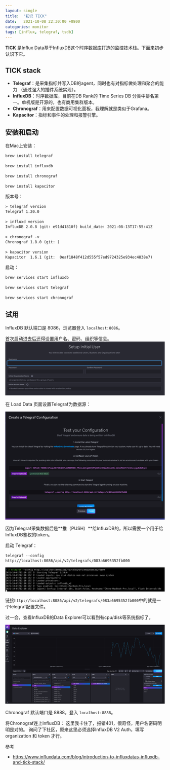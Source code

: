 ```yaml
---
layout: single
title:  "初识 TICK"
date:   2021-10-08 22:30:00 +0800
categories: monitor
tags: [influx, telegraf, tsdb]
---
```


**TICK** 是Influx Data基于InfluxDB这个时序数据库打造的监控技术栈。下面来初步认识下它。


## TICK stack

* **Telegraf**：是采集指标并写入DB的agent，同时也有对指标做处理和聚合的能力 （通过强大的插件系统实现）。
* **InfluxDB**：时序数据库，目前在DB Rank的 Time Series DB 分类中排名第一。单机版是开源的，也有商用集群版本。
* **Chronograf**：用来配置数据可视化面板，我理解就是类似于Grafana。
* **Kapacitor**：指标和事件的处理和报警引擎。


## 安装和启动

在Mac上安装：
```shell
brew install telegraf

brew install influxdb

brew install chronograf

brew install kapacitor
```

版本号：
```shell
> telegraf version                                                                                                                                                                                                   
Telegraf 1.20.0

> influxd version                                                                                                                                                                                                             
InfluxDB 2.0.8 (git: e91d41810f) build_date: 2021-08-13T17:55:41Z

> chronograf -v
Chronograf 1.8.0 (git: )

> kapacitor version                                                                                                                                          
Kapacitor  1.6.1 (git:  0eaf1848f412d555f57ed9724325e934ec4838e7)
```

启动：
```shell
brew services start influxdb

brew services start telegraf

brew services start chronograf
```

## 试用

InfluxDB 默认端口是 8086，浏览器登入 `localhost:8086`。

首次启动进去后还得设置用户名、密码、组织等信息。
![](https://raw.githubusercontent.com/chenlujjj/imagebed/main/img/20211001100402.png)


在 Load Data 页面设置Telegraf为数据源：

![](https://raw.githubusercontent.com/chenlujjj/imagebed/main/img/20211001100944.png)

因为Telegraf采集数据后是**推（PUSH）**给InfluxDB的，所以需要一个用于给InfluxDB鉴权的token。

启动 Telegraf：
```
telegraf --config http://localhost:8086/api/v2/telegrafs/083a6695352fb000
```
![](https://raw.githubusercontent.com/chenlujjj/imagebed/main/img/20211001101150.png)

链接`http://localhost:8086/api/v2/telegrafs/083a6695352fb000`中的就是一个telegraf配置文件。

过一会，查看InfluxDB的Data Explorer可以看到有cpu/disk等系统指标了。

![](https://raw.githubusercontent.com/chenlujjj/imagebed/main/img/20211001101602.png)


Chronograf 默认端口是 8888，登入 `localhost:8888`。

将Chronograf连上InfluxDB：
这里我卡住了，报错401，很奇怪，用户名密码明明是对的。
询问了下社区，原来这里必须选择InfluxDB V2 Auth，填写 organization 和 token 才行。



参考

* https://www.influxdata.com/blog/introduction-to-influxdatas-influxdb-and-tick-stack/
